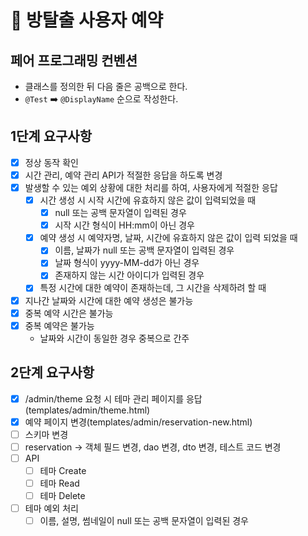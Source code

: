 # 🚪 방탈출 사용자 예약

## 페어 프로그래밍 컨벤션
- 클래스를 정의한 뒤 다음 줄은 공백으로 한다.
- `@Test` ➡️ `@DisplayName` 순으로 작성한다.

## 1단계 요구사항
- [x] 정상 동작 확인
- [x] 시간 관리, 예약 관리 API가 적절한 응답을 하도록 변경
- [x] 발생할 수 있는 예외 상황에 대한 처리를 하여, 사용자에게 적절한 응답
  - [x] 시간 생성 시 시작 시간에 유효하지 않은 값이 입력되었을 때
    - [x] null 또는 공백 문자열이 입력된 경우
    - [x] 시작 시간 형식이 HH:mm이 아닌 경우
  - [x] 예약 생성 시 예약자명, 날짜, 시간에 유효하지 않은 값이 입력 되었을 때
    - [x] 이름, 날짜가 null 또는 공백 문자열이 입력된 경우
    - [x] 날짜 형식이 yyyy-MM-dd가 아닌 경우
    - [x] 존재하지 않는 시간 아이디가 입력된 경우
  - [x] 특정 시간에 대한 예약이 존재하는데, 그 시간을 삭제하려 할 때
- [x] 지나간 날짜와 시간에 대한 예약 생성은 불가능
- [x] 중복 예약 시간은 불가능
- [x] 중복 예약은 불가능
  - 날짜와 시간이 동일한 경우 중복으로 간주

## 2단계 요구사항
- [x] /admin/theme 요청 시 테마 관리 페이지를 응답(templates/admin/theme.html)
- [x] 예약 페이지 변경(templates/admin/reservation-new.html)
- [ ] 스키마 변경
- [ ] reservation -> 객체 필드 변경, dao 변경, dto 변경, 테스트 코드 변경
- [ ] API
  - [ ] 테마 Create
  - [ ] 테마 Read
  - [ ] 테마 Delete
- [ ] 테마 예외 처리
  - [ ] 이름, 설명, 썸네일이 null 또는 공백 문자열이 입력된 경우
